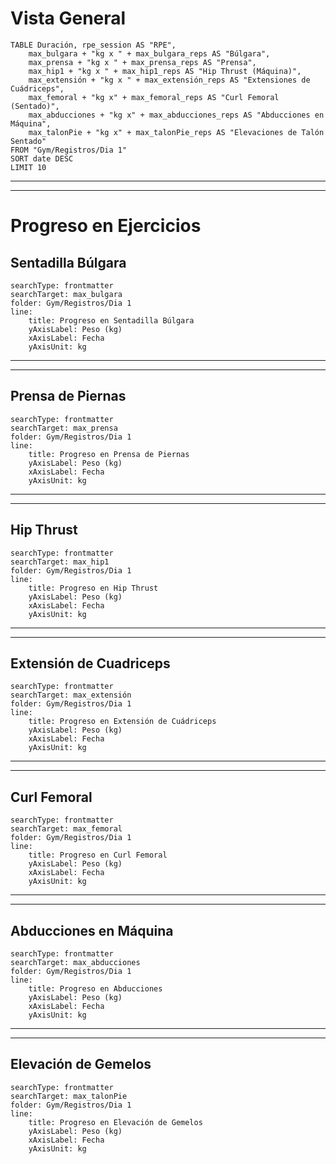 # Vista General
```dataview
TABLE Duración, rpe_session AS "RPE",
    max_bulgara + "kg x " + max_bulgara_reps AS "Búlgara",
    max_prensa + "kg x " + max_prensa_reps AS "Prensa",
    max_hip1 + "kg x " + max_hip1_reps AS "Hip Thrust (Máquina)",
    max_extensión + "kg x " + max_extensión_reps AS "Extensiones de Cuádriceps",
    max_femoral + "kg x" + max_femoral_reps AS "Curl Femoral (Sentado)",
    max_abducciones + "kg x" + max_abducciones_reps AS "Abducciones en Máquina",
    max_talonPie + "kg x" + max_talonPie_reps AS "Elevaciones de Talón Sentado"
FROM "Gym/Registros/Dia 1"
SORT date DESC
LIMIT 10
```
---
---
# Progreso en Ejercicios
## Sentadilla Búlgara
```tracker
searchType: frontmatter
searchTarget: max_bulgara
folder: Gym/Registros/Dia 1
line:
    title: Progreso en Sentadilla Búlgara
    yAxisLabel: Peso (kg)
    xAxisLabel: Fecha
    yAxisUnit: kg
```
---
---
## Prensa de Piernas
```tracker
searchType: frontmatter
searchTarget: max_prensa
folder: Gym/Registros/Dia 1
line:
    title: Progreso en Prensa de Piernas
    yAxisLabel: Peso (kg)
    xAxisLabel: Fecha
    yAxisUnit: kg
```
---
---
## Hip Thrust
```tracker
searchType: frontmatter
searchTarget: max_hip1
folder: Gym/Registros/Dia 1
line:
    title: Progreso en Hip Thrust
    yAxisLabel: Peso (kg)
    xAxisLabel: Fecha
    yAxisUnit: kg
```
---
---
## Extensión de Cuadriceps
```tracker
searchType: frontmatter
searchTarget: max_extensión
folder: Gym/Registros/Dia 1
line:
    title: Progreso en Extensión de Cuádriceps
    yAxisLabel: Peso (kg)
    xAxisLabel: Fecha
    yAxisUnit: kg
```
---
---
## Curl Femoral
```tracker
searchType: frontmatter
searchTarget: max_femoral
folder: Gym/Registros/Dia 1
line:
    title: Progreso en Curl Femoral
    yAxisLabel: Peso (kg)
    xAxisLabel: Fecha
    yAxisUnit: kg
```
---
---
## Abducciones en Máquina
```tracker
searchType: frontmatter
searchTarget: max_abducciones
folder: Gym/Registros/Dia 1
line:
    title: Progreso en Abducciones
    yAxisLabel: Peso (kg)
    xAxisLabel: Fecha
    yAxisUnit: kg
```
---
---
## Elevación de Gemelos
```tracker
searchType: frontmatter
searchTarget: max_talonPie
folder: Gym/Registros/Dia 1
line:
    title: Progreso en Elevación de Gemelos
    yAxisLabel: Peso (kg)
    xAxisLabel: Fecha
    yAxisUnit: kg
```
